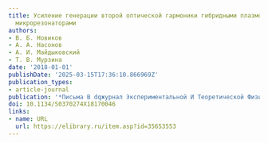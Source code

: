 ```yaml
---
title: Усиление генерации второй оптической гармоники гибридными плазмон-фотонными
  микрорезонаторами
authors:
- В. Б. Новиков
- А. А. Насонов
- А. И. Майдыковский
- Т. В. Мурзина
date: '2018-01-01'
publishDate: '2025-03-15T17:36:10.866969Z'
publication_types:
- article-journal
publication: '*Письма В dqжурнал Экспериментальной И Теоретической Физикиdq*'
doi: 10.1134/S0370274X18170046
links:
- name: URL
  url: https://elibrary.ru/item.asp?id=35653553
---
```

